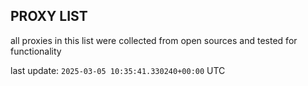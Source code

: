 ## PROXY LIST

all proxies in this list were collected from open sources and tested for functionality

last update: `2025-03-05 10:35:41.330240+00:00` UTC